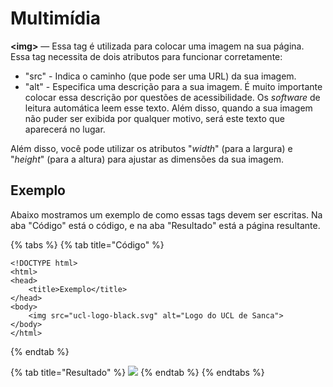 # Multimídia

**&lt;img&gt;** — Essa tag é utilizada para colocar uma imagem na sua página. Essa tag necessita de dois atributos para funcionar corretamente:

* "src" - Indica o caminho \(que pode ser uma URL\) da sua imagem.
* "alt" - Especifica uma descrição para a sua imagem. É muito importante colocar essa descrição por questões de acessibilidade. Os *software* de leitura automática leem esse texto. Além disso, quando a sua imagem não puder ser exibida por qualquer motivo, será este texto que aparecerá no lugar.

Além disso, você pode utilizar os atributos "*width*" \(para a largura\) e "*height*" \(para a altura\) para ajustar as dimensões da sua imagem.

## Exemplo

Abaixo mostramos um exemplo de como essas tags devem ser escritas. Na aba "Código" está o código, e na aba "Resultado" está a página resultante.

{% tabs %}
{% tab title="Código" %}
```markup
<!DOCTYPE html>
<html>
<head>
    <title>Exemplo</title>
</head>
<body>
    <img src="ucl-logo-black.svg" alt="Logo do UCL de Sanca">
</body>
</html>
```
{% endtab %}

{% tab title="Resultado" %}
![](../../../.gitbook/assets/img.png)
{% endtab %}
{% endtabs %}

